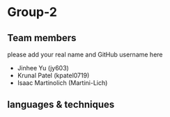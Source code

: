 # Group-2

## Team members 
please add your real name and GitHub username here

* Jinhee Yu (jy603)
* Krunal Patel (kpatel0719)
* Isaac Martinolich (Martini-Lich)

## languages & techniques
